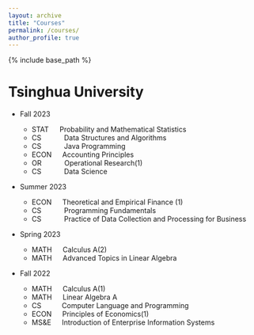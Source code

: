 ```yaml
---
layout: archive
title: "Courses"
permalink: /courses/
author_profile: true
---
```


{% include base_path %}



Tsinghua University
======
* Fall 2023
  * STAT    &emsp;  Probability and Mathematical Statistics
  * CS&emsp;&emsp;&emsp; Data Structures and Algorithms
  * CS&emsp;&emsp;&emsp; Java Programming
  * ECON    &emsp; Accounting Principles
  * OR&emsp;&emsp;&emsp; Operational Research(1)
  * CS&emsp;&emsp;&emsp; Data Science

* Summer 2023
  * ECON   &emsp; Theoretical and Empirical Finance (1)
  * CS&emsp;&emsp;&emsp; Programming Fundamentals
  * CS&emsp;&emsp;&emsp; Practice of Data Collection and Processing for Business
    
* Spring 2023
  * MATH    &emsp; Calculus A(2)
  * MATH    &emsp; Advanced Topics in Linear Algebra

* Fall 2022
  * MATH    &emsp; Calculus A(1)
  * MATH    &emsp; Linear Algebra A
  * CS&nbsp;&nbsp;&nbsp;&nbsp;&nbsp;&nbsp;&emsp; Computer Language and Programming
  * ECON    &emsp; Principles of Economics(1)
  * MS&E    &emsp; Introduction of Enterprise Information Systems
